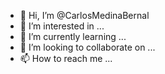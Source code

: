 - 👋 Hi, I’m @CarlosMedinaBernal
- 👀 I’m interested in ...
- 🌱 I’m currently learning ...
- 💞️ I’m looking to collaborate on ...
- 📫 How to reach me ...

<!---
CarlosMedinaBernal/CarlosMedinaBernal is a ✨ special ✨ repository because its `README.md` (this file) appears on your GitHub profile.
You can click the Preview link to take a look at your changes.
--->
